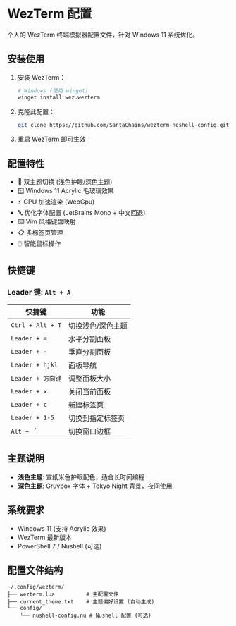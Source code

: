 # WezTerm 配置

个人的 WezTerm 终端模拟器配置文件，针对 Windows 11 系统优化。

## 安装使用

1. 安装 WezTerm：
   ```bash
   # Windows (使用 winget)
   winget install wez.wezterm
   ```

2. 克隆此配置：
   ```bash
   git clone https://github.com/SantaChains/wezterm-neshell-config.git
   ```

3. 重启 WezTerm 即可生效

## 配置特性

- 🎨 双主题切换 (浅色护眼/深色主题)
- 🪟 Windows 11 Acrylic 毛玻璃效果
- ⚡ GPU 加速渲染 (WebGpu)
- 🔤 优化字体配置 (JetBrains Mono + 中文回退)
- ⌨️ Vim 风格键盘映射
- 📋 多标签页管理
- 🖱️ 智能鼠标操作

## 快捷键

### Leader 键: `Alt + A`

| 快捷键 | 功能 |
|--------|------|
| `Ctrl + Alt + T` | 切换浅色/深色主题 |
| `Leader + =` | 水平分割面板 |
| `Leader + -` | 垂直分割面板 |
| `Leader + hjkl` | 面板导航 |
| `Leader + 方向键` | 调整面板大小 |
| `Leader + x` | 关闭当前面板 |
| `Leader + c` | 新建标签页 |
| `Leader + 1-5` | 切换到指定标签页 |
| `Alt + ` ` | 切换窗口边框 |

## 主题说明

- **浅色主题**: 宣纸米色护眼配色，适合长时间编程
- **深色主题**: Gruvbox 字体 + Tokyo Night 背景，夜间使用

## 系统要求

- Windows 11 (支持 Acrylic 效果)
- WezTerm 最新版本
- PowerShell 7 / Nushell (可选)

## 配置文件结构

```
~/.config/wezterm/
├── wezterm.lua          # 主配置文件
├── current_theme.txt    # 主题偏好设置 (自动生成)
└── config/
    └── nushell-config.nu # Nushell 配置 (可选)
